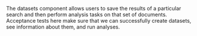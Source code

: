 The datasets component allows users to save the results of a particular search and then perform analysis tasks on that set of documents.  Acceptance tests here make sure that we can successfully create datasets, see information about them, and run analyses.
